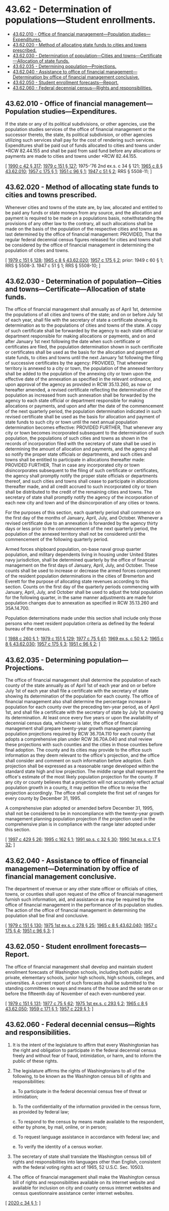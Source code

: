 # 43.62 - Determination of populations—Student enrollments.
* [43.62.010 - Office of financial management—Population studies—Expenditures.](#4362010---office-of-financial-managementpopulation-studiesexpenditures)
* [43.62.020 - Method of allocating state funds to cities and towns prescribed.](#4362020---method-of-allocating-state-funds-to-cities-and-towns-prescribed)
* [43.62.030 - Determination of population—Cities and towns—Certificate—Allocation of state funds.](#4362030---determination-of-populationcities-and-townscertificateallocation-of-state-funds)
* [43.62.035 - Determining population—Projections.](#4362035---determining-populationprojections)
* [43.62.040 - Assistance to office of financial management—Determination by office of financial management conclusive.](#4362040---assistance-to-office-of-financial-managementdetermination-by-office-of-financial-management-conclusive)
* [43.62.050 - Student enrollment forecasts—Report.](#4362050---student-enrollment-forecastsreport)
* [43.62.060 - Federal decennial census—Rights and responsibilities.](#4362060---federal-decennial-censusrights-and-responsibilities)
## 43.62.010 - Office of financial management—Population studies—Expenditures.
If the state or any of its political subdivisions, or other agencies, use the population studies services of the office of financial management or the successor thereto, the state, its political subdivision, or other agencies utilizing such services shall pay for the cost of rendering such services. Expenditures shall be paid out of funds allocated to cities and towns under *RCW 82.44.155 and shall be paid from said fund before any allocations or payments are made to cities and towns under *RCW 82.44.155.

\[ [1990 c 42 § 317](http://leg.wa.gov/CodeReviser/documents/sessionlaw/1990c42.pdf?cite=1990%20c%2042%20§%20317); [1979 c 151 § 127](http://leg.wa.gov/CodeReviser/documents/sessionlaw/1979c151.pdf?cite=1979%20c%20151%20§%20127); 1975-'76 2nd ex.s. c 34 § 121; [1965 c 8 § 43.62.010](http://leg.wa.gov/CodeReviser/documents/sessionlaw/1965c8.pdf?cite=1965%20c%208%20§%2043.62.010); [1957 c 175 § 1](http://leg.wa.gov/CodeReviser/documents/sessionlaw/1957c175.pdf?cite=1957%20c%20175%20§%201); [1951 c 96 § 1](http://leg.wa.gov/CodeReviser/documents/sessionlaw/1951c96.pdf?cite=1951%20c%2096%20§%201); [1947 c 51 § 2](http://leg.wa.gov/CodeReviser/documents/sessionlaw/1947c51.pdf?cite=1947%20c%2051%20§%202); RRS § 5508-11; \]

## 43.62.020 - Method of allocating state funds to cities and towns prescribed.
Whenever cities and towns of the state are, by law, allocated and entitled to be paid any funds or state moneys from any source, and the allocation and payment is required to be made on a populations basis, notwithstanding the provisions of any other law to the contrary, all such allocations shall be made on the basis of the population of the respective cities and towns as last determined by the office of financial management: PROVIDED, That the regular federal decennial census figures released for cities and towns shall be considered by the office of financial management in determining the population of cities and towns.

\[ [1979 c 151 § 128](http://leg.wa.gov/CodeReviser/documents/sessionlaw/1979c151.pdf?cite=1979%20c%20151%20§%20128); [1965 c 8 § 43.62.020](http://leg.wa.gov/CodeReviser/documents/sessionlaw/1965c8.pdf?cite=1965%20c%208%20§%2043.62.020); [1957 c 175 § 2](http://leg.wa.gov/CodeReviser/documents/sessionlaw/1957c175.pdf?cite=1957%20c%20175%20§%202); prior:   1949 c 60 § 1; RRS § 5508-3.   1947 c 51 § 1; RRS § 5508-10; \]

## 43.62.030 - Determination of population—Cities and towns—Certificate—Allocation of state funds.
The office of financial management shall annually as of April 1st, determine the populations of all cities and towns of the state; and on or before July 1st of each year, shall file with the secretary of state a certificate showing its determination as to the populations of cities and towns of the state. A copy of such certificate shall be forwarded by the agency to each state official or department responsible for making allocations or payments, and on and after January 1st next following the date when such certificate or certificates are filed, the population determination shown in such certificate or certificates shall be used as the basis for the allocation and payment of state funds, to cities and towns until the next January 1st following the filing of successive certificates by the agency: PROVIDED, That whenever territory is annexed to a city or town, the population of the annexed territory shall be added to the population of the annexing city or town upon the effective date of the annexation as specified in the relevant ordinance, and upon approval of the agency as provided in RCW 35.13.260, as now or hereafter amended, a revised certificate reflecting the determination of the population as increased from such annexation shall be forwarded by the agency to each state official or department responsible for making allocations or payments, and upon and after the date of the commencement of the next quarterly period, the population determination indicated in such revised certificate shall be used as the basis for allocation and payment of state funds to such city or town until the next annual population determination becomes effective: PROVIDED FURTHER, That whenever any city or town becomes incorporated subsequent to the determination of such population, the populations of such cities and towns as shown in the records of incorporation filed with the secretary of state shall be used in determining the amount of allocation and payments, and the agency shall so notify the proper state officials or departments, and such cities and towns shall be entitled to participate in allocations thereafter made: PROVIDED FURTHER, That in case any incorporated city or town disincorporates subsequent to the filing of such certificate or certificates, the agency shall promptly notify the proper state officials or departments thereof, and such cities and towns shall cease to participate in allocations thereafter made, and all credit accrued to such incorporated city or town shall be distributed to the credit of the remaining cities and towns. The secretary of state shall promptly notify the agency of the incorporation of each new city and town and of the disincorporation of any cities or towns.

For the purposes of this section, each quarterly period shall commence on the first day of the months of January, April, July, and October. Whenever a revised certificate due to an annexation is forwarded by the agency thirty days or less prior to the commencement of the next quarterly period, the population of the annexed territory shall not be considered until the commencement of the following quarterly period.

Armed forces shipboard population, on-base naval group quarter population, and military dependents living in housing under United States navy jurisdiction, shall be determined quarterly by the office of financial management on the first days of January, April, July, and October. These counts shall be used to increase or decrease the armed forces component of the resident population determinations in the cities of Bremerton and Everett for the purpose of allocating state revenues according to this section. Counts on the first day of the quarterly periods commencing with January, April, July, and October shall be used to adjust the total population for the following quarter, in the same manner adjustments are made for population changes due to annexation as specified in RCW 35.13.260 and 35A.14.700.

Population determinations made under this section shall include only those persons who meet resident population criteria as defined by the federal bureau of the census.

\[ [1988 c 260 § 1](http://leg.wa.gov/CodeReviser/documents/sessionlaw/1988c260.pdf?cite=1988%20c%20260%20§%201); [1979 c 151 § 129](http://leg.wa.gov/CodeReviser/documents/sessionlaw/1979c151.pdf?cite=1979%20c%20151%20§%20129); [1977 c 75 § 61](http://leg.wa.gov/CodeReviser/documents/sessionlaw/1977c75.pdf?cite=1977%20c%2075%20§%2061); [1969 ex.s. c 50 § 2](http://leg.wa.gov/CodeReviser/documents/sessionlaw/1969ex1c50.pdf?cite=1969%20ex.s.%20c%2050%20§%202); [1965 c 8 § 43.62.030](http://leg.wa.gov/CodeReviser/documents/sessionlaw/1965c8.pdf?cite=1965%20c%208%20§%2043.62.030); [1957 c 175 § 3](http://leg.wa.gov/CodeReviser/documents/sessionlaw/1957c175.pdf?cite=1957%20c%20175%20§%203); [1951 c 96 § 2](http://leg.wa.gov/CodeReviser/documents/sessionlaw/1951c96.pdf?cite=1951%20c%2096%20§%202); \]

## 43.62.035 - Determining population—Projections.
The office of financial management shall determine the population of each county of the state annually as of April 1st of each year and on or before July 1st of each year shall file a certificate with the secretary of state showing its determination of the population for each county. The office of financial management also shall determine the percentage increase in population for each county over the preceding ten-year period, as of April 1st, and shall file a certificate with the secretary of state by July 1st showing its determination. At least once every five years or upon the availability of decennial census data, whichever is later, the office of financial management shall prepare twenty-year growth management planning population projections required by RCW 36.70A.110 for each county that adopts a comprehensive plan under RCW 36.70A.040 and shall review these projections with such counties and the cities in those counties before final adoption. The county and its cities may provide to the office such information as they deem relevant to the office's projection, and the office shall consider and comment on such information before adoption. Each projection shall be expressed as a reasonable range developed within the standard state high and low projection. The middle range shall represent the office's estimate of the most likely population projection for the county. If any city or county believes that a projection will not accurately reflect actual population growth in a county, it may petition the office to revise the projection accordingly. The office shall complete the first set of ranges for every county by December 31, 1995.

A comprehensive plan adopted or amended before December 31, 1995, shall not be considered to be in noncompliance with the twenty-year growth management planning population projection if the projection used in the comprehensive plan is in compliance with the range later adopted under this section.

\[ [1997 c 429 § 26](http://lawfilesext.leg.wa.gov/biennium/1997-98/Pdf/Bills/Session%20Laws/Senate/6094.SL.pdf?cite=1997%20c%20429%20§%2026); [1995 c 162 § 1](http://lawfilesext.leg.wa.gov/biennium/1995-96/Pdf/Bills/Session%20Laws/Senate/5876.SL.pdf?cite=1995%20c%20162%20§%201); [1991 sp.s. c 32 § 30](http://lawfilesext.leg.wa.gov/biennium/1991-92/Pdf/Bills/Session%20Laws/House/1025-S.SL.pdf?cite=1991%20sp.s.%20c%2032%20§%2030); [1990 1st ex.s. c 17 § 32](http://leg.wa.gov/CodeReviser/documents/sessionlaw/1990ex1c17.pdf?cite=1990%201st%20ex.s.%20c%2017%20§%2032); \]

## 43.62.040 - Assistance to office of financial management—Determination by office of financial management conclusive.
The department of revenue or any other state officer or officials of cities, towns, or counties shall upon request of the office of financial management furnish such information, aid, and assistance as may be required by the office of financial management in the performance of its population studies. The action of the office of financial management in determining the population shall be final and conclusive.

\[ [1979 c 151 § 130](http://leg.wa.gov/CodeReviser/documents/sessionlaw/1979c151.pdf?cite=1979%20c%20151%20§%20130); [1975 1st ex.s. c 278 § 25](http://leg.wa.gov/CodeReviser/documents/sessionlaw/1975ex1c278.pdf?cite=1975%201st%20ex.s.%20c%20278%20§%2025); [1965 c 8 § 43.62.040](http://leg.wa.gov/CodeReviser/documents/sessionlaw/1965c8.pdf?cite=1965%20c%208%20§%2043.62.040); [1957 c 175 § 4](http://leg.wa.gov/CodeReviser/documents/sessionlaw/1957c175.pdf?cite=1957%20c%20175%20§%204); [1951 c 96 § 3](http://leg.wa.gov/CodeReviser/documents/sessionlaw/1951c96.pdf?cite=1951%20c%2096%20§%203); \]

## 43.62.050 - Student enrollment forecasts—Report.
The office of financial management shall develop and maintain student enrollment forecasts of Washington schools, including both public and private, elementary schools, junior high schools, high schools, colleges, and universities. A current report of such forecasts shall be submitted to the standing committees on ways and means of the house and the senate on or before the fifteenth day of November of each even-numbered year.

\[ [1979 c 151 § 131](http://leg.wa.gov/CodeReviser/documents/sessionlaw/1979c151.pdf?cite=1979%20c%20151%20§%20131); [1977 c 75 § 62](http://leg.wa.gov/CodeReviser/documents/sessionlaw/1977c75.pdf?cite=1977%20c%2075%20§%2062); [1975 1st ex.s. c 293 § 2](http://leg.wa.gov/CodeReviser/documents/sessionlaw/1975ex1c293.pdf?cite=1975%201st%20ex.s.%20c%20293%20§%202); [1965 c 8 § 43.62.050](http://leg.wa.gov/CodeReviser/documents/sessionlaw/1965c8.pdf?cite=1965%20c%208%20§%2043.62.050); [1959 c 171 § 1](http://leg.wa.gov/CodeReviser/documents/sessionlaw/1959c171.pdf?cite=1959%20c%20171%20§%201); [1957 c 229 § 1](http://leg.wa.gov/CodeReviser/documents/sessionlaw/1957c229.pdf?cite=1957%20c%20229%20§%201); \]

## 43.62.060 - Federal decennial census—Rights and responsibilities.
1. It is the intent of the legislature to affirm that every Washingtonian has the right and obligation to participate in the federal decennial census freely and without fear of fraud, intimidation, or harm, and to inform the public of these rights.

2. The legislature affirms the rights of Washingtonians to all of the following, to be known as the Washington census bill of rights and responsibilities:

    a.  To participate in the federal decennial census free of threat or intimidation;

    b.  To the confidentiality of the information provided in the census form, as provided by federal law;

    c.  To respond to the census by means made available to the respondent, either by phone, by mail, online, or in person;

    d.  To request language assistance in accordance with federal law; and

    e.  To verify the identity of a census worker.

3. The secretary of state shall translate the Washington census bill of rights and responsibilities into languages other than English, consistent with the federal voting rights act of 1965, 52 U.S.C. Sec. 10503.

4. The office of financial management shall make the Washington census bill of rights and responsibilities available on its internet website and available for inclusion on city and county census internet websites and census questionnaire assistance center internet websites.

\[ [2020 c 34 § 1](http://lawfilesext.leg.wa.gov/biennium/2019-20/Pdf/Bills/Session%20Laws/House/2527-S.SL.pdf?cite=2020%20c%2034%20§%201); \]

